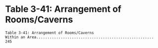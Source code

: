 # Table 3-41: Arrangement of Rooms/Caverns

```
Table 3-41: Arrangement of Rooms/Caverns
Within an Area..................................................... 245

```
